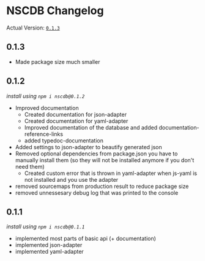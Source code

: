 # NSCDB Changelog

Actual Version: [`0.1.3`](#0.1.3)

## 0.1.3

* Made package size much smaller

## 0.1.2
_install using `npm i nscdb@0.1.2`_

* Improved documentation
  * Created documentation for json-adapter
  * Created documentation for yaml-adapter
  * Improved documentation of the database and added documentation-reference-links
  * added typedoc-documentation
* Added settings to json-adapter to beautify generated json
* Removed optional dependencies from package.json you have to manually install them 
  (so they will not be installed anymore if you don't need them)
  * Created custom error that is thrown in yaml-adapter when js-yaml is not 
    installed and you use the adapter
* removed sourcemaps from production result to reduce package size
* removed unnessesary debug log that was printed to the console


## 0.1.1
_install using `npm i nscdb@0.1.1`_

* implemented most parts of basic api (+ documentation)
* implemented json-adapter
* implemented yaml-adapter
